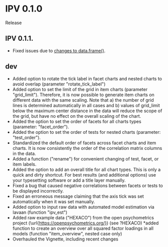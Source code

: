 # IPV 0.1.0
Release

## IPV 0.1.1.
* Fixed issues due to  [changes to data.frame()](https://developer.r-project.org/Blog/public/2020/02/16/stringsasfactors/index.html
).

## dev
* Added option to rotate the tick label in facet charts and nested charts to avoid overlap (parameter "rotate_tick_label")
* Added option to set the limit of the grid in item charts (parameter "grid_limit"). Therefore, it is now possible to generate item charts on different data with the same scaling. Note that a) the number of grid lines is determined automatically in all cases and b) values of grid_limit below the maximum center distance in the data will reduce the scope of the grid, but have no effect on the overall scaling of the chart.
* Added the option to set the order of facets for all charts types (parameter: "facet_order").
* Added the option to set the order of tests for nested charts (parameter: "test_order").
* Standardized the default order of facets across facet charts and item charts. It is now consistently the order of the correlation matrix columns in the data.
* Added a function ("rename") for convenient changing of test, facet, or item labels.
* Added the option to add an overall title for all chart types. This is only a quick and dirty shortcut. For best results (and additional options) use your typesetting software or add a title layer manually.
* Fixed a bug that caused negative correlations between facets or tests to be displayed incorrectly.
* Fixed an erroneous message claiming that the axis tick was set automatically when it was set manually.
* Added option to input raw data with automated model estimation via lavaan (function "ipv_est")
* Added raw example data ("HEXACO") from the open psychometrics project (\url{https://openpsychometrics.org/}) (see ?HEXACO)
*added function to create an overview over all squared factor loadings in all models (function "item_overview", nested case only)
* Overhauled the Vignette, including recent changes
